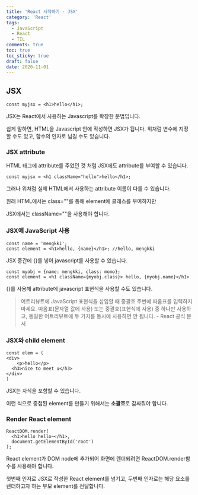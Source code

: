```yaml
---
title: 'React 시작하기 - JSX'
category: 'React'
tags:
  - JavaScript
  - React
  - TIL
comments: true
toc: true
toc_sticky: true
draft: false
date: 2020-11-01
---
```


## JSX

```react
const myjsx = <h1>hello</h1>;
```

JSX는 React에서 사용하는 Javascript를 확장한 문법입니다.

쉽게 말하면, HTML을 Javascript 안에 작성하면 JSX가 됩니다. 위처럼 변수에 지정할 수도 있고, 함수의 인자로 넘길 수도 있습니다.

### JSX attribute

HTML 태그에 attribute를 주었던 것 처럼 JSX에도 attribute를 부여할 수 있습니다.

```react
const myjsx = <h1 className="hello">hello</h1>;
```

그러나 위처럼 실제 HTML에서 사용하는 attribute 이름이 다를 수 있습니다.

원래 HTML에서는 class=""를 통해 element에 클래스를 부여하지만

JSX에서는 className=""을 사용해야 합니다.

### JSX에 JavaScript 사용

```react
const name = 'mengkki';
const element = <h1>hello, {name}</h1>; //hello, mengkki
```

JSX 중간에 {}를 넣어 javascript를 사용할 수 있습니다.

```react
const myobj = {name: mengkki, class: momo};
const element = <h1 className={myobj.class}> hello, {myobj.name}</h1>
```

{}를 사용해 attribute에 javascript 표현식을 사용할 수도 있습니다.

> 어트리뷰트에 JavaScript 표현식을 삽입할 때 중괄호 주변에 따옴표를 입력하지 마세요. 따옴표(문자열 값에 사용) 또는 중괄호(표현식에 사용) 중 하나만 사용하고, 동일한 어트리뷰트에 두 가지를 동시에 사용하면 안 됩니다. - React 공식 문서

### JSX와 child element

```react
const elem = (
<div>
	<p>hello</p>
  <h3>nice to meet u</h3>
</div>
)
```

JSX는 자식을 포함할 수 있습니다.

이런 식으로 중첩된 element를 만들기 위해서는 **소괄호**로 감싸줘야 합니다.

### Render React element

```react
ReactDOM.render(
  <h1>hello hello~</h1>,
  document.getElementById('root')
);
```

React element가 DOM node에 추가되어 화면에 렌더되려면 ReactDOM.render함수를 사용해야 합니다.

첫번째 인자로 JSX로 작성한 React element를 넘기고, 두번째 인자로는 해당 요소를 렌더하고자 하는 부모 element를 전달합니다.
